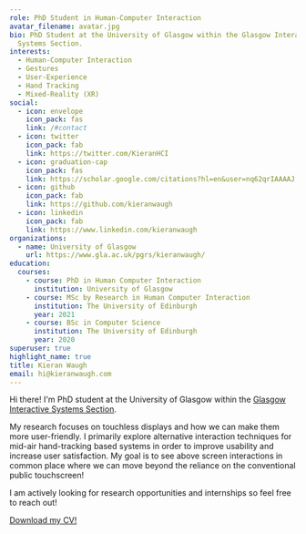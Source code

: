 ```yaml
---
role: PhD Student in Human-Computer Interaction
avatar_filename: avatar.jpg
bio: PhD Student at the University of Glasgow within the Glasgow Interactive
  Systems Section.
interests:
  - Human-Computer Interaction
  - Gestures
  - User-Experience
  - Hand Tracking
  - Mixed-Reality (XR)
social:
  - icon: envelope
    icon_pack: fas
    link: /#contact
  - icon: twitter
    icon_pack: fab
    link: https://twitter.com/KieranHCI
  - icon: graduation-cap
    icon_pack: fas
    link: https://scholar.google.com/citations?hl=en&user=nq62qrIAAAAJ
  - icon: github
    icon_pack: fab
    link: https://github.com/kieranwaugh
  - icon: linkedin
    icon_pack: fab
    link: https://www.linkedin.com/kieranwaugh
organizations:
  - name: University of Glasgow
    url: https://www.gla.ac.uk/pgrs/kieranwaugh/
education:
  courses:
    - course: PhD in Human Computer Interaction
      institution: University of Glasgow
    - course: MSc by Research in Human Computer Interaction
      institution: The University of Edinburgh
      year: 2021
    - course: BSc in Computer Science
      institution: The University of Edinburgh
      year: 2020
superuser: true
highlight_name: true
title: Kieran Waugh
email: hi@kieranwaugh.com
---
```

Hi there! I'm PhD student at the University of Glasgow within the [Glasgow Interactive Systems Section](https://www.gla.ac.uk/schools/computing/research/researchsections/gist-section/).

My research focuses on touchless displays and how we can make them more user-friendly. I primarily explore alternative interaction techniques for mid-air hand-tracking based systems in order to improve usability and increase user satisfaction. My goal is to see above screen interactions in common place where we can move beyond the reliance on the conventional public touchscreen!

I am actively looking for research opportunities and internships so feel free to reach out!

[Download my CV!](uploads/cv.pdf)
